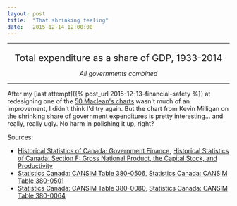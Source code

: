 ```yaml
---
layout: post
title:  "That shrinking feeling"
date:   2015-12-14 12:00:00
---
```


* * *

<div id="shrinkTip" class="hidden">
  <p id="tipTop"><span id="tipTitle"></span></p>
  <p class="tipInfo"><span id="tipText1"></span></p>
</div>
<p class="shrinkTitle">Total expenditure as a share of GDP, 1933-2014</p>
<p class="shrinkSubTitle">All governments combined</p>
<div id="shrinkChart"></div>

* * *

After my [last attempt]({% post_url 2015-12-13-financial-safety %}) at redesigning one of the [50 Maclean's charts](http://www.macleans.ca/economy/economicanalysis/the-most-important-charts-for-the-canadian-economy-in-2016/) wasn't much of an improvement, I didn't think I'd try again. But the chart from Kevin Milligan on the shrinking share of government expenditures is pretty interesting... and really, really ugly. No harm in polishing it up, right?

Sources:

- [Historical Statistics of Canada: Government Finance](http://www.statcan.gc.ca/pub/11-516-x/sectionh/4057752-eng.htm#1), [Historical Statistics of Canada: Section F: Gross National Product, the Capital Stock, and Productivity](http://www.statcan.gc.ca/pub/11-516-x/sectionf/4057751-eng.htm)
- [Statistics Canada: CANSIM Table 380-0506](http://www5.statcan.gc.ca/cansim/a26?lang=eng&retrLang=eng&id=3800506&&pattern=&stByVal=1&p1=1&p2=50&tabMode=dataTable&csid=), [Statistics Canada: CANSIM Table 380-0501](http://www5.statcan.gc.ca/cansim/a26?lang=eng&retrLang=eng&id=3800501&pattern=&tabMode=dataTable&srchLan=-1&p1=-1&p2=9)
- [Statistics Canada: CANSIM Table 380-0080](http://www5.statcan.gc.ca/cansim/a26?lang=eng&retrLang=eng&id=3800080&&pattern=&stByVal=1&p1=1&p2=49&tabMode=dataTable&csid=), [Statistics Canada: CANSIM Table 380-0064](http://www5.statcan.gc.ca/cansim/a26?lang=eng&retrLang=eng&id=3800064&pattern=&tabMode=dataTable&srchLan=-1&p1=-1&p2=9)

<style>

#shrinkChart text {
  font-size: 10px;
}

#shrinkChart .axis path,
#shrinkChart .axis line {
  fill: none;
  stroke: #000;
  shape-rendering: crispEdges;
}

.shrinkTitle {
	font-size: 1.5em;
	margin-bottom: 0;
  text-align: center;
}

.shrinkSubTitle {
	font-style: italic;
	text-align: center;
}

.x.axis path {
  display: none;
}

.line {
  fill: none;
  stroke-linecap: "round";
  stroke-width: 1.5px;
}

.histLine {
	stroke: #FF4D4C;
}

.sna1968Line {
	stroke: #FF0000;
}

.snaModernLine {
	stroke: #7F2626;
}

.histCircle {
	fill: #FF4D4C;
}

.sna1968Circle {
	fill: #FF0000;
}

.snaModernCircle {
	fill: #7F2626;
}

/* Tooltip */
.hidden {
  display: none;
}

#shrinkTip {
  border: 1px solid black;
  border-radius: 5px;
  background-color: white;
  box-shadow: 2px 2px 2px 3px rgba(0, 0, 0, 0.05);
  position: absolute;
  width: 225px;
  height: auto;
  padding: 10px;
  pointer-events: none;
}

#shrinkTip strong {
  font-weight: bold;
}

#shrinkTip #tipTop {
  font-size: 16px;
  font-weight: bold;
  margin-bottom: 10px !important;
}

#shrinkTip .tipInfo {
  font-size: 12px;
  margin: 0;
}

.hidden {
  display: none;
}

</style>

<script src="https://cdnjs.cloudflare.com/ajax/libs/queue-async/1.0.7/queue.min.js"></script>

<script>

shrinkChart();

var coordinates = [0, 0];
var body = d3.select("body")
    .on("mousemove", function() {
      coordinates = d3.mouse(this);
    })
    .on("mousedown", function() {
      coordinates = d3.mouse(this);
    });

function shrinkChart() {

	var margin = {top: 20, right: 20, bottom: 30, left: 50},
	    width = 740 - margin.left - margin.right,
	    height = 300 - margin.top - margin.bottom;

	var parseDate = d3.time.format("%Y").parse;
	var percentFormat = d3.format("%");

	var dataSources = ["Historical Statistics of Canada", "1968 System of National Accounts", "Modern System of National Accounts"];
	var dataColours = ["#FF4D4C", "#FF0000", "#7F2626"];

	var x = d3.time.scale()
	    .range([0, width]);

	var y = d3.scale.linear()
	    .range([height, 0]);

	var xAxis = d3.svg.axis()
	    .scale(x)
	    .orient("bottom");

	var yAxis = d3.svg.axis()
	    .scale(y)
	    .orient("left")
	    .tickFormat(percentFormat);

	var lineTop = d3.svg.line()
	  .x(function(d) { return x(d.year); })
	  .y(function(d) { return y(1); });

	var lineBottom = d3.svg.line()
	  .x(function(d) { return x(d.year); })
	  .y(function(d) { return y(0); });

	var line = d3.svg.line()
	    .x(function(d) { return x(d.year); })
	    .y(function(d) { return y(d.gdpShare); });

	var svg = d3.select("#shrinkChart").append("svg")
	    .attr("width", width + margin.left + margin.right)
	    .attr("height", height + margin.top + margin.bottom)
	  .append("g")
	    .attr("transform", "translate(" + margin.left + "," + margin.top + ")");

	queue()
	  .defer(d3.csv, "{{ site.baseurl }}/data/2015/12/share_historical.csv", type)
	  .defer(d3.csv, "{{ site.baseurl }}/data/2015/12/share_1968.csv", type)
	  .defer(d3.csv, "{{ site.baseurl }}/data/2015/12/share_modern.csv", type)
	  .await(ready);

	function ready (error, historical, sna1968, snaModern) {
	  if (error) throw error;

	  x.domain([d3.min(historical, function(d) { return d.year; }), 
	  	d3.max(snaModern, function(d) { return d.year; })]);
	  y.domain([d3.min(sna1968, function(d) { return d.gdpShare; }), 
	  	d3.max(snaModern, function(d) { return d.gdpShare; })]);

	  svg.append("g")
	      .attr("class", "x axis")
	      .attr("transform", "translate(0," + height + ")")
	      .call(xAxis);

	  svg.append("g")
	      .attr("class", "y axis")
	      .call(yAxis)
	    .append("text")
	      .attr("transform", "rotate(-90)")
	      .attr("y", 6)
	      .attr("dy", ".71em")
	      .style("text-anchor", "end")
	      .text("% Share of GDP");

	  var histLine = svg.append("path")
		    .datum(historical)
		    .attr("class", "line histLine")
		    .attr("d", lineTop);

	  var sna1968Line = svg.append("path")
		    .datum(sna1968)
		    .attr("class", "line sna1968Line")
		    .attr("d", lineBottom);

	  var snaModernLine = svg.append("path")
		    .datum(snaModern)
		    .attr("class", "line snaModernLine")
		    .attr("d", lineTop);

		var histCircles = svg.selectAll("histCircles")
			.data(historical)
			.enter()
			.append("circle")
			.attr("class", "histCircle")
			.attr("cx", function(d) { return x(d.year); })
			.attr("cy", function(d) { return y(1); })
			.attr("r", 2)
			.on("mouseover", function(d) { showTooltip(d, dataSources[0]); })
			.on("mouseout", function(d) { d3.select("#shrinkTip").classed("hidden", true); });

		var sna1968Circles = svg.selectAll("sna1968Circles")
			.data(sna1968)
			.enter()
			.append("circle")
			.attr("class", "sna1968Circle")
			.attr("cx", function(d) { return x(d.year); })
			.attr("cy", function(d) { return y(0); })
			.attr("r", 2)
			.on("mouseover", function(d) { showTooltip(d, dataSources[1]); })
			.on("mouseout", function(d) { d3.select("#shrinkTip").classed("hidden", true); });

		var snaModernCircles = svg.selectAll("snaModernCircles")
			.data(snaModern)
			.enter()
			.append("circle")
			.attr("class", "snaModernCircle")
			.attr("cx", function(d) { return x(d.year); })
			.attr("cy", function(d) { return y(1); })
			.attr("r", 2)
			.on("mouseover", function(d) { showTooltip(d, dataSources[2]); })
			.on("mouseout", function(d) { d3.select("#shrinkTip").classed("hidden", true); });

		function showTooltip(d, source) {
			var xPos = coordinates[0] + 15;
        if (x(d.year) > width / 2) {
          xPos = coordinates[0] - 250;
        }
        var yPos = coordinates[1];
        d3.select("#shrinkTip")
          .style("left", xPos + "px")
          .style("top", yPos + "px");

				d3.select("#shrinkTip")
          .select("#tipTitle").text(source + " – " + d.year.getFullYear());
        d3.select("#shrinkTip")
          .select("#tipText1").text(percentFormat(d.gdpShare));

        d3.select("#shrinkTip").classed("hidden", false);
		}

		histLine.transition()
			.duration(1000)
			.attr("d", line);

		sna1968Line.transition()
			.duration(1000)
			.attr("d", line);

		snaModernLine.transition()
			.duration(1000)
			.attr("d", line);

		histCircles.transition()
			.duration(1000)
			.attr("cy", function(d) { return y(d.gdpShare); });

		sna1968Circles.transition()
			.duration(1000)
			.attr("cy", function(d) { return y(d.gdpShare); });

		snaModernCircles.transition()
			.duration(1000)
			.attr("cy", function(d) { return y(d.gdpShare); });

	var legend = svg.selectAll(".legend")
		  .data(dataSources)
		.enter().append("g")
		  .attr("class", "legend")
		  .attr("transform", function(d, i) { return "translate(0," + (height - 80 + (i * 20)) + ")"; });

  legend.append("rect")
      .attr("x", width - 18)
      .attr("width", 18)
      .attr("height", 18)
      .style("fill", function(d, i) { return dataColours[i]; });

  legend.append("text")
      .attr("x", width - 24)
      .attr("y", 9)
      .attr("dy", ".35em")
      .style("text-anchor", "end")
      .text(function(d) { return d; });
	}

	function type(d) {
		d.year = parseDate(d.year);
    d.gdpShare = +d.gdpShare;

    return d;
	}

}

</script>
